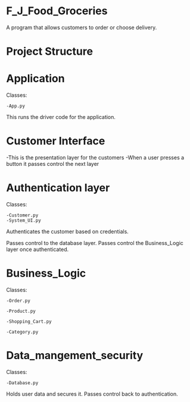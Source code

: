 # F_J_Food_Groceries

A program that allows customers to order or choose delivery.

# Project Structure

# Application

  Classes:
  
    -App.py
  
  This runs the driver code for the application.
  
# Customer Interface
  -This is the presentation layer for the customers
  -When a user presses a button it passes control the next layer

# Authentication layer
  Classes:
  
    -Customer.py
    -System_UI.py
    
  Authenticates the customer based on credentials.
  
  Passes control to the database layer.
  Passes control the Business_Logic layer once authenticated.

# Business_Logic 

  Classes:
  
    -Order.py
    
    -Product.py
    
    -Shopping_Cart.py
    
    -Category.py

# Data_mangement_security

  Classes:
  
    -Database.py

  Holds user data and secures it.
  Passes control back to authentication.
